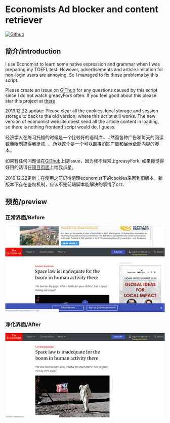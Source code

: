# Economists Ad blocker and content retriever

[![Github](https://img.shields.io/github/stars/duskcloudxu/Ecomonist-Ad-Blocker.svg?style=social)](<https://github.com/duskcloudxu/Ecomonist-Ad-Blocker>)


## 简介/introduction

I use Economist to learn some native expression and grammar when I was preparing my TOEFL test. However, advertisements and article limitation for non-login users are annoying. So I managed to fix those problems by this script. 

Please create an issue on [GIThub](https://github.com/duskcloudxu/Ecomonist-Ad-Blocker) for any questions caused by this script since I do not watch greasyFork often. If you feel good about this please star this project at [there](https://github.com/duskcloudxu/Ecomonist-Ad-Blocker)

2019.12.22 update: Please clear all the cookies, local storage and session storage to back to the old version, where this script still works. The new version of economist website doest send all the article content in loading, so there is nothing frontend script would do, I guess.


经济学人在练习托福的时候是一个比较好的语料库……然而各种广告和每天的阅读数量限制搞得我挺烦……所以这个是一个可以直接消除广告和展示全部内容的脚本。

如果有任何问题请在[GIThub](https://github.com/duskcloudxu/Ecomonist-Ad-Blocker)上提Issue，因为我不经常上greasyFork, 如果你觉得好用的话请在[项目页面](https://github.com/duskcloudxu/Ecomonist-Ad-Blocker)上给我点星。

2019.12.22更新：在使用之前记得清理economist下的cookies来回到旧版本，新版本下存在鉴权机制，应该不是前端脚本能解决的事情了orz.

## 预览/preview
### 正常界面/Before
![before](https://github.com/duskcloudxu/Ecomonist-Ad-Blocker/blob/master/imgs/before.png)
### 净化界面/After
![after](https://github.com/duskcloudxu/Ecomonist-Ad-Blocker/blob/master/imgs/after.png)
